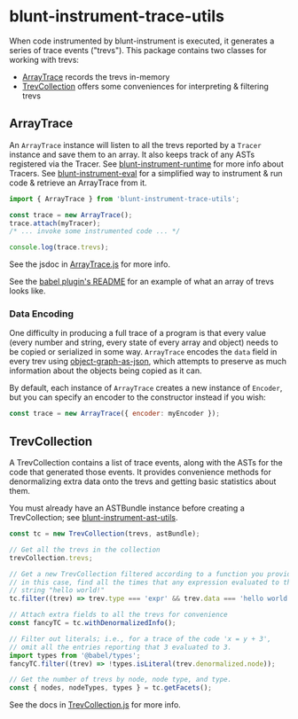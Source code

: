 # blunt-instrument-trace-utils

When code instrumented by blunt-instrument is executed, it generates a series of trace events ("trevs").
This package contains two classes for working with trevs:

- [ArrayTrace](#arraytrace) records the trevs in-memory
- [TrevCollection](#trevcollection) offers some conveniences for interpreting & filtering trevs

## ArrayTrace

An `ArrayTrace` instance will listen to all the trevs reported by a `Tracer` instance and save them to an array.
It also keeps track of any ASTs registered via the Tracer.
See [blunt-instrument-runtime][runtime] for more info about Tracers.
See [blunt-instrument-eval][eval] for a simplified way to instrument & run code & retrieve an ArrayTrace from it.

```js
import { ArrayTrace } from 'blunt-instrument-trace-utils';

const trace = new ArrayTrace();
trace.attach(myTracer);
/* ... invoke some instrumented code ... */

console.log(trace.trevs);
```

See the jsdoc in [ArrayTrace.js](src/ArrayTrace.js) for more info.

See the [babel plugin's README][babel-plugin] for an example of what an array of trevs looks like.

### Data Encoding

One difficulty in producing a full trace of a program is that every value (every number and string, every state of every array and object) needs to be copied or serialized in some way.
`ArrayTrace` encodes the `data` field in every trev using [object-graph-as-json][object-graph-as-json], which attempts to preserve as much information about the objects being copied as it can.

By default, each instance of `ArrayTrace` creates a new instance of `Encoder`, but you can specify an encoder to the constructor instead if you wish:

```js
const trace = new ArrayTrace({ encoder: myEncoder });
```

## TrevCollection

A TrevCollection contains a list of trace events, along with the ASTs for the code that generated those events.
It provides convenience methods for denormalizing extra data onto the trevs and getting basic statistics about them.

You must already have an ASTBundle instance before creating a TrevCollection; see [blunt-instrument-ast-utils][ast-utils].

```javascript
const tc = new TrevCollection(trevs, astBundle);

// Get all the trevs in the collection
trevCollection.trevs;

// Get a new TrevCollection filtered according to a function you provide -
// in this case, find all the times that any expression evaluated to the
// string "hello world!"
tc.filter((trev) => trev.type === 'expr' && trev.data === 'hello world!');

// Attach extra fields to all the trevs for convenience
const fancyTC = tc.withDenormalizedInfo();

// Filter out literals; i.e., for a trace of the code 'x = y + 3',
// omit all the entries reporting that 3 evaluated to 3.
import types from '@babel/types';
fancyTC.filter((trev) => !types.isLiteral(trev.denormalized.node));

// Get the number of trevs by node, node type, and type.
const { nodes, nodeTypes, types } = tc.getFacets();
```

See the docs in [TrevCollection.js](src/TrevCollection.js) for more info.

[ast-utils]: ../blunt-instrument-ast-utils/README.md
[eval]: ../blunt-instrument-eval/README.md
[babel-plugin]: ../blunt-instrument-babel-plugin/README.md
[runtime]: ../blunt-instrument-runtime/README.md
[object-graph-as-json]: https://github.com/brokensandals/object-graph-as-json
